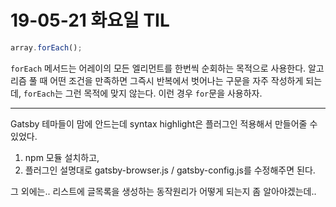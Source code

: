 # 19-05-21 화요일 TIL

```js
array.forEach();
```
`forEach` 메서드는 어레이의 모든 엘리먼트를 한번씩 순회하는 목적으로 사용한다.
알고리즘 풀 때 어떤 조건을 만족하면 그즉시 반복에서 벗어나는 구문을 자주 작성하게 되는데, `forEach`는 그런 목적에 맞지 않는다.
이런 경우 `for`문을 사용하자.

---
Gatsby 테마들이 맘에 안드는데 syntax highlight은 플러그인 적용해서 만들어줄 수 있었다.
1. npm 모듈 설치하고, 
2. 플러그인 설명대로 gatsby-browser.js / gatsby-config.js를 수정해주면 된다.

그 외에는.. 리스트에 글목록을 생성하는 동작원리가 어떻게 되는지 좀 알아야겠는데..
<!--stackedit_data:
eyJoaXN0b3J5IjpbLTEyMDgyODg2NDksLTE3NTUxNDIzMzcsLT
kzNDI2NjcyNV19
-->